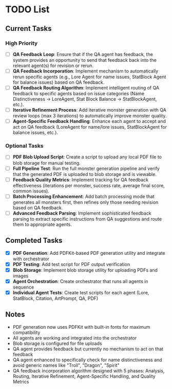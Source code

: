 # TODO List

## Current Tasks

### High Priority
- [ ] **QA Feedback Loop**: Ensure that if the QA agent has feedback, the system provides an opportunity to send that feedback back into the relevant agent(s) for revision or rerun.
- [ ] **QA Feedback Incorporation**: Implement mechanism to automatically rerun specific agents (e.g., Lore Agent for name issues, StatBlock Agent for balance issues) based on QA feedback.
- [ ] **QA Feedback Routing Algorithm**: Implement intelligent routing of QA feedback to specific agents based on issue categories (Name Distinctiveness → LoreAgent, Stat Block Balance → StatBlockAgent, etc.).
- [ ] **Iterative Refinement Process**: Add iterative monster generation with QA review loops (max 3 iterations) to automatically improve monster quality.
- [ ] **Agent-Specific Feedback Handling**: Enhance each agent to accept and act on QA feedback (LoreAgent for name/lore issues, StatBlockAgent for balance issues, etc.).

### Optional Tasks
- [ ] **PDF Blob Upload Script**: Create a script to upload any local PDF file to blob storage for manual testing.
- [ ] **Full Pipeline Test**: Run the full monster generation pipeline and verify that the generated PDF is uploaded to blob storage and is viewable.
- [ ] **Feedback Quality Metrics**: Implement tracking for QA feedback effectiveness (iterations per monster, success rate, average final score, common issues).
- [ ] **Batch Processing Enhancement**: Add batch processing mode that generates all monsters first, then refines only those needing revision based on QA feedback.
- [ ] **Advanced Feedback Parsing**: Implement sophisticated feedback parsing to extract specific instructions from QA suggestions and route them to appropriate agents.

## Completed Tasks
- [x] **PDF Generation**: Add PDFKit-based PDF generation utility and integrate with orchestrator
- [x] **PDF Testing**: Add test script for PDF output verification
- [x] **Blob Storage**: Implement blob storage utility for uploading PDFs and images
- [x] **Agent Orchestration**: Create orchestrator that runs all agents in sequence
- [x] **Individual Agent Tests**: Create test scripts for each agent (Lore, StatBlock, Citation, ArtPrompt, QA, PDF)

## Notes
- PDF generation now uses PDFKit with built-in fonts for maximum compatibility
- All agents are working and integrated into the orchestrator
- Blob storage is configured for file uploads
- QA agent provides feedback but currently no mechanism to act on that feedback
- QA agent enhanced to specifically check for name distinctiveness and avoid generic names like "Troll", "Dragon", "Spirit"
- QA feedback incorporation algorithm designed with 5 phases: Analysis, Routing, Iterative Refinement, Agent-Specific Handling, and Quality Metrics 